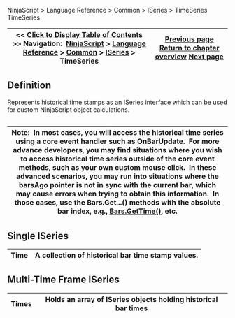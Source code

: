 ﻿
NinjaScript > Language Reference > Common > ISeries<T> > TimeSeries<DateTime>
TimeSeries<DateTime>

| << [Click to Display Table of Contents](timeseries.md) >> **Navigation:**     [NinjaScript](ninjascript-1.md) > [Language Reference](language_reference_wip-1.md) > [Common](common-1.md) > [ISeries<T>](iseriest-1.md) > TimeSeries<DateTime> | [Previous page](weighteds-1.md) [Return to chapter overview](iseriest-1.md) [Next page](iseries_time-1.md) |
| --- | --- |

## Definition
Represents historical time stamps as an ISeries<DateTime> interface which can be used for custom NinjaScript object calculations.
## 
| Note:  In most cases, you will access the historical time series using a core event handler such as OnBarUpdate.  For more advance developers, you may find situations where you wish to access historical time series outside of the core event methods, such as your own custom mouse click.  In these advanced scenarios, you may run into situations where the barsAgo pointer is not in sync with the current bar, which may cause errors when trying to obtain this information.  In those cases, use the Bars.Get...() methods with the absolute bar index, e.g., [Bars.GetTime()](gettime-1.md), etc. |
| --- |

## Single ISeries<DateTime>
| Time | A collection of historical bar time stamp values. |
| --- | --- |

## 
## 
## Multi-Time Frame ISeries<DateTime>
| Times | Holds an array of ISeries<DateTime> objects holding historical bar times |
| --- | --- |

 
